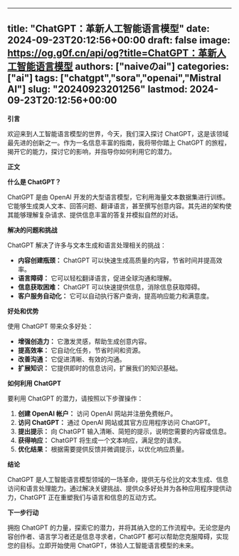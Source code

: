 
---
title: "ChatGPT：革新人工智能语言模型"
date: 2024-09-23T20:12:56+00:00
draft: false
image: https://og.g0f.cn/api/og?title=ChatGPT：革新人工智能语言模型
authors: ["naiveのai"]
categories: ["ai"]
tags: ["chatgpt","sora","openai","Mistral AI"]
slug: "20240923201256"
lastmod: 2024-09-23T20:12:56+00:00
---
**引言**

欢迎来到人工智能语言模型的世界，今天，我们深入探讨 ChatGPT，这是该领域最先进的创新之一。作为一名信息丰富的指南，我将带你踏上 ChatGPT 的旅程，揭开它的能力，探讨它的影响，并指导你如何利用它的潜力。

**正文**

**什么是 ChatGPT？**

ChatGPT 是由 OpenAI 开发的大型语言模型，它利用海量文本数据集进行训练。它能够生成类人文本、回答问题、翻译语言，甚至撰写创意内容。其先进的架构使其能够理解复杂请求、提供信息丰富的答复并模拟自然的对话。

**解决的问题和挑战**

ChatGPT 解决了许多与文本生成和语言处理相关的挑战：

* **内容创建瓶颈：** ChatGPT 可以快速生成高质量的内容，节省时间并提高效率。
* **语言障碍：** 它可以轻松翻译语言，促进全球沟通和理解。
* **信息获取困难：** ChatGPT 可以快速提供信息，消除信息获取障碍。
* **客户服务自动化：** 它可以自动执行客户查询，提高响应能力和满意度。

**好处和优势**

使用 ChatGPT 带来众多好处：

* **增强创造力：** 它激发灵感，帮助生成创意内容。
* **提高效率：** 它自动化任务，节省时间和资源。
* **改善沟通：** 它促进清晰、有效的沟通。
* **扩展知识：** 它提供即时的信息访问，扩展我们的知识基础。

**如何利用 ChatGPT**

要利用 ChatGPT 的潜力，请按照以下步骤操作：

1. **创建 OpenAI 帐户：** 访问 OpenAI 网站并注册免费帐户。
2. **访问 ChatGPT：** 通过 OpenAI 网站或其官方应用程序访问 ChatGPT。
3. **提出提示：** 向 ChatGPT 输入清晰、简短的提示，说明您需要的内容或信息。
4. **获得响应：** ChatGPT 将生成一个文本响应，满足您的请求。
5. **优化结果：** 根据需要提供反馈并微调提示，以优化响应质量。

**结论**

ChatGPT 是人工智能语言模型领域的一场革命，提供无与伦比的文本生成、信息访问和语言处理能力。通过解决关键挑战、提供众多好处并为各种应用程序提供动力，ChatGPT 正在重塑我们与语言和信息的互动方式。

**下一步行动**

拥抱 ChatGPT 的力量，探索它的潜力，并将其纳入您的工作流程中。无论您是内容创作者、语言学习者还是信息寻求者，ChatGPT 都可以帮助您克服障碍，实现您的目标。立即开始使用 ChatGPT，体验人工智能语言模型的未来。